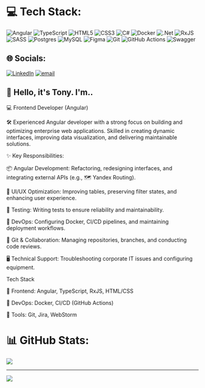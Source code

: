 # 💻 Tech Stack:
![Angular](https://img.shields.io/badge/angular-%23DD0031.svg?style=for-the-badge&logo=angular&logoColor=white) ![TypeScript](https://img.shields.io/badge/typescript-%23007ACC.svg?style=for-the-badge&logo=typescript&logoColor=white) ![HTML5](https://img.shields.io/badge/html5-%23E34F26.svg?style=for-the-badge&logo=html5&logoColor=white) ![CSS3](https://img.shields.io/badge/css3-%231572B6.svg?style=for-the-badge&logo=css3&logoColor=white) ![C#](https://img.shields.io/badge/c%23-%23239120.svg?style=for-the-badge&logo=csharp&logoColor=white) ![Docker](https://img.shields.io/badge/docker-%230db7ed.svg?style=for-the-badge&logo=docker&logoColor=white) ![.Net](https://img.shields.io/badge/.NET-5C2D91?style=for-the-badge&logo=.net&logoColor=white) ![RxJS](https://img.shields.io/badge/rxjs-%23B7178C.svg?style=for-the-badge&logo=reactivex&logoColor=white) ![SASS](https://img.shields.io/badge/SASS-hotpink.svg?style=for-the-badge&logo=SASS&logoColor=white) ![Postgres](https://img.shields.io/badge/postgres-%23316192.svg?style=for-the-badge&logo=postgresql&logoColor=white) ![MySQL](https://img.shields.io/badge/mysql-4479A1.svg?style=for-the-badge&logo=mysql&logoColor=white) ![Figma](https://img.shields.io/badge/figma-%23F24E1E.svg?style=for-the-badge&logo=figma&logoColor=white) ![Git](https://img.shields.io/badge/git-%23F05033.svg?style=for-the-badge&logo=git&logoColor=white) ![GitHub Actions](https://img.shields.io/badge/github%20actions-%232671E5.svg?style=for-the-badge&logo=githubactions&logoColor=white) ![Swagger](https://img.shields.io/badge/-Swagger-%23Clojure?style=for-the-badge&logo=swagger&logoColor=white)

## 🌐 Socials:
[![LinkedIn](https://img.shields.io/badge/LinkedIn-%230077B5.svg?logo=linkedin&logoColor=white)](https://linkedin.com/in/https://www.linkedin.com/in/default-tony/) [![email](https://img.shields.io/badge/Email-D14836?logo=gmail&logoColor=white)](mailto:defaultworking@gmail.com) 

##  👋 Hello, it's Tony. I'm..

💻 Frontend Developer (Angular)

🛠️ Experienced Angular developer with a strong focus on building and optimizing enterprise web applications. 
    Skilled in creating dynamic interfaces, improving data visualization, and delivering maintainable solutions.

✨ Key Responsibilities:

📦 Angular Development: Refactoring, redesigning interfaces, and integrating external APIs (e.g., 🗺️ Yandex Routing).

🎨 UI/UX Optimization: Improving tables, preserving filter states, and enhancing user experience.

🧪 Testing: Writing tests to ensure reliability and maintainability.

🐳 DevOps: Configuring Docker, CI/CD pipelines, and maintaining deployment workflows.

🌿 Git & Collaboration: Managing repositories, branches, and conducting code reviews.

🖥️ Technical Support: Troubleshooting corporate IT issues and configuring equipment.

Tech Stack

🔹 Frontend: Angular, TypeScript, RxJS, HTML/CSS

🔹 DevOps: Docker, CI/CD (GitHub Actions)

🔹 Tools: Git, Jira, WebStorm

# 📊 GitHub Stats:
![](https://github-readme-stats.vercel.app/api/top-langs/?username=Defau1&theme=dracula&hide_border=false&include_all_commits=false&count_private=false&layout=compact)

---
[![](https://visitcount.itsvg.in/api?id=Defau1&icon=6&color=12)](https://visitcount.itsvg.in)
